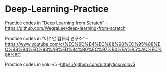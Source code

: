 # Deep-Learning-Practice
Practice codes in "Deep Learning from Scratch" -https://github.com/WegraLee/deep-learning-from-scratch

Practice codes in "이수안 컴퓨터 연구소" -https://www.youtube.com/c/%EC%9D%B4%EC%88%98%EC%95%88%EC%BB%B4%ED%93%A8%ED%84%B0%EC%97%B0%EA%B5%AC%EC%86%8C

Practice codes in yolo v5 -https://github.com/ultralytics/yolov5
